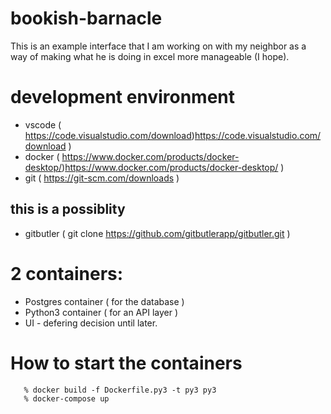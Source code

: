 # bookish-barnacle
This is an example interface that I am working on with my neighbor as a way of making what he is doing in excel more manageable (I hope).

# development environment
- vscode  ( https://code.visualstudio.com/download)https://code.visualstudio.com/download )
- docker  ( https://www.docker.com/products/docker-desktop/)https://www.docker.com/products/docker-desktop/ )
- git     ( https://git-scm.com/downloads )
## this is a possiblity
- gitbutler ( git clone https://github.com/gitbutlerapp/gitbutler.git )

# 2 containers:
- Postgres container  ( for the database )
- Python3 container   ( for an API layer )
- UI - defering decision until later.

# How to start the containers
```
   % docker build -f Dockerfile.py3 -t py3 py3
   % docker-compose up
```